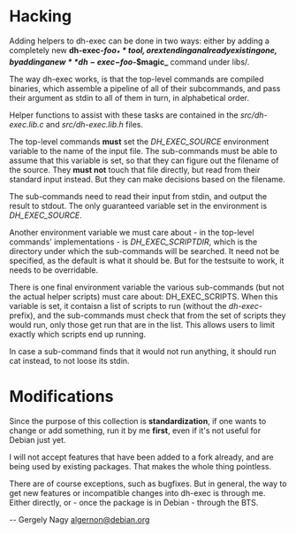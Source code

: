 Hacking
=======

Adding helpers to dh-exec can be done in two ways: either by adding a
completely new **dh-exec-_$foo_** tool, or extending an already
existing one, by adding a new **dh-exec-$foo-_$magic_** command under
libs/.

The way dh-exec works, is that the top-level commands are compiled
binaries, which assemble a pipeline of all of their subcommands, and
pass their argument as stdin to all of them in turn, in alphabetical
order.

Helper functions to assist with these tasks are contained in the
_src/dh-exec.lib.c_ and _src/dh-exec.lib.h_ files.

The top-level commands **must** set the *DH\_EXEC\_SOURCE* environment
variable to the name of the input file. The sub-commands must be able
to assume that this variable is set, so that they can figure out the
filename of the source. They **must not** touch that file directly,
but read from their standard input instead. But they can make
decisions based on the filename.

The sub-commands need to read their input from stdin, and output the
result to stdout. The only guaranteed variable set in the environment
is *DH\_EXEC\_SOURCE*.

Another environment variable we must care about - in the top-level
commands' implementations - is *DH\_EXEC\_SCRIPTDIR*, which is the
directory under which the sub-commands will be searched. It need not
be specified, as the default is what it should be. But for the
testsuite to work, it needs to be overridable.

There is one final environment variable the various sub-commands (but
not the actual helper scripts) must care about: DH_EXEC_SCRIPTS. When
this variable is set, it contaisn a list of scripts to run (without
the *dh-exec-* prefix), and the sub-commands must check that from the
set of scripts they would run, only those get run that are in the
list. This allows users to limit exactly which scripts end up running.

In case a sub-command finds that it would not run anything, it should
run cat instead, to not loose its stdin.

Modifications
=============

Since the purpose of this collection is **standardization**, if one
wants to change or add something, run it by me **first**, even if it's
not useful for Debian just yet.

I will not accept features that have been added to a fork already, and
are being used by existing packages. That makes the whole thing
pointless.

There are of course exceptions, such as bugfixes. But in general, the
way to get new features or incompatible changes into dh-exec is
through me. Either directly, or - once the package is in Debian -
through the BTS.

-- 
Gergely Nagy <algernon@debian.org>

